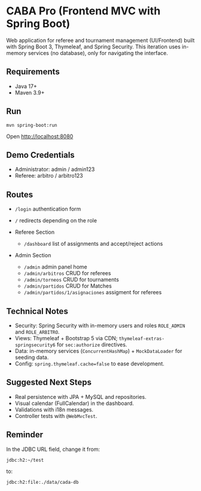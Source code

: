 # CABA Pro (Frontend MVC with Spring Boot)

Web application for referee and tournament management (UI/Frontend) built with Spring Boot 3, Thymeleaf, and Spring Security. This iteration uses in-memory services (no database), only for navigating the interface.

## Requirements

* Java 17+
* Maven 3.9+

## Run

```
mvn spring-boot:run
```

Open [http://localhost:8080](http://localhost:8080)

## Demo Credentials

* Administrator: admin / admin123
* Referee: arbitro / arbitro123

## Routes

* `/login` authentication form
* `/` redirects depending on the role
* Referee Section

  * `/dashboard` list of assignments and accept/reject actions
* Admin Section

  * `/admin` admin panel home
  * `/admin/arbitros` CRUD for referees
  * `/admin/torneos` CRUD for tournaments
  * `/admin/partidos` CRUD for Matches
  * `/admin/partidos/1/asignaciones` assigment for referees


## Technical Notes

* Security: Spring Security with in-memory users and roles `ROLE_ADMIN` and `ROLE_ARBITRO`.
* Views: Thymeleaf + Bootstrap 5 via CDN; `thymeleaf-extras-springsecurity6` for `sec:authorize` directives.
* Data: in-memory services (`ConcurrentHashMap`) + `MockDataLoader` for seeding data.
* Config: `spring.thymeleaf.cache=false` to ease development.

## Suggested Next Steps

* Real persistence with JPA + MySQL and repositories.
* Visual calendar (FullCalendar) in the dashboard.
* Validations with i18n messages.
* Controller tests with `@WebMvcTest`.


## Reminder

In the JDBC URL field, change it from:

```
jdbc:h2:~/test
```

to:

```
jdbc:h2:file:./data/cada-db
```

